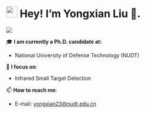 <h1><img src="https://emojis.slackmojis.com/emojis/images/1531849430/4246/blob-sunglasses.gif?1531849430" width="30"/> Hey! I’m Yongxian Liu 👋.</h1>

![](https://github-readme-stats.vercel.app/api?username=yongxianLiu&show_icons=true&cache_seconds=86400&theme=radical)

🎓 **I am currently a Ph.D. candidate at:**
- National University of Defense Technology (NUDT)

🔭 **I focus on**: 
- Infrared Small Target Detection


📫 **How to reach me**:
- E-mail: yongxian23@nudt.edu.cn
